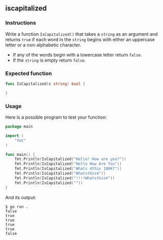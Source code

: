 ## iscapitalized

### Instructions

Write a function `IsCapitalized()` that takes a `string` as an argument and returns `true` if each word in the `string` begins with either an uppercase letter or a non-alphabetic character.

- If any of the words begin with a lowercase letter return `false`.
- If the `string` is empty return `false`.

### Expected function

```go
func IsCapitalized(s string) bool {

}
```

### Usage

Here is a possible program to test your function:

```go
package main

import (
	"fmt"
)

func main() {
	fmt.Println(IsCapitalized("Hello! How are you?"))
	fmt.Println(IsCapitalized("Hello How Are You"))
	fmt.Println(IsCapitalized("Whats 4this 100K?"))
	fmt.Println(IsCapitalized("Whatsthis4"))
	fmt.Println(IsCapitalized("!!!!Whatsthis4"))
	fmt.Println(IsCapitalized(""))
}
```

And its output:

```console
$ go run .
false
true
true
true
true
false
```